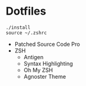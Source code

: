 # Dotfiles

    ./install
    source ~/.zshrc

+ Patched Source Code Pro
+ ZSH
    + Antigen
    + Syntax Highlighting
    + Oh My ZSH
    + Agnoster Theme